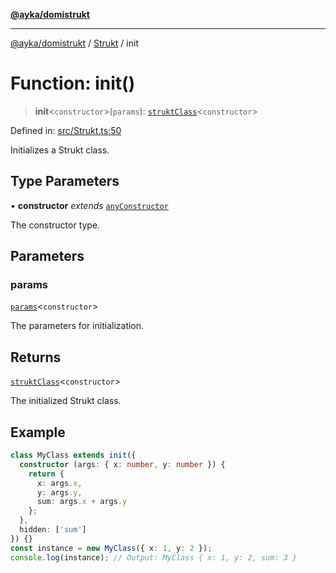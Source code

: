 [**@ayka/domistrukt**](../../../README.md)

***

[@ayka/domistrukt](../../../globals.md) / [Strukt](../README.md) / init

# Function: init()

> **init**\<`constructor`\>(`params`): [`struktClass`](../type-aliases/struktClass.md)\<`constructor`\>

Defined in: [src/Strukt.ts:50](https://github.com/AndreyMork/domistrukt/blob/d336ce883f586949cec0ae80ccb1b178d7aa8196/src/Strukt.ts#L50)

Initializes a Strukt class.

## Type Parameters

• **constructor** *extends* [`anyConstructor`](../../Types/type-aliases/anyConstructor.md)

The constructor type.

## Parameters

### params

[`params`](../type-aliases/params.md)\<`constructor`\>

The parameters for initialization.

## Returns

[`struktClass`](../type-aliases/struktClass.md)\<`constructor`\>

The initialized Strukt class.

## Example

```ts
class MyClass extends init({
  constructor (args: { x: number, y: number }) {
    return {
      x: args.x,
      y: args.y,
      sum: args.x + args.y
    };
  },
  hidden: ['sum']
}) {}
const instance = new MyClass({ x: 1, y: 2 });
console.log(instance); // Output: MyClass { x: 1, y: 2, sum: 3 }
```
